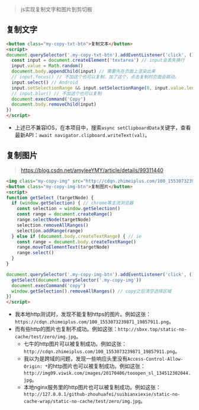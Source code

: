 > js实现复制文字和图片到剪切板

## 复制文字
```html
<button class="my-copy-txt-btn">复制文本</button>
<script>
document.querySelector('.my-copy-txt-btn').addEventListener('click', () => {
  const input = document.createElement('textarea') // input会丢失换行
  input.value = Math.random()
  document.body.appendChild(input) // 需要先在页面上渲染出来
  // input.focus() // 不加这个也可以复制，加了这个，点击复制时页面会跳动。
  input.select() // Android
  input.setSelectionRange && input.setSelectionRange(0, input.value.length) // IOS
  // input.blur() // 不加这个也可以复制
  document.execCommand('Copy')
  document.body.removeChild(input)
})
</script>
```
* 上述已不兼容IOS，在本项目中，搜索`async setClipboardData`关键字，查看最新API：`await navigator.clipboard.writeText(val)`。

## 复制图片
> https://blog.csdn.net/amyleeYMY/article/details/99311440
```html
<img class="my-copy-img" src="http://cdqn.zhimeiplus.com/100_1553073239871_19857911.png" alt="">
<button class="my-copy-img-btn">复制图片</button>
<script>
function getSelect (targetNode) {
  if (window.getSelection) { // chrome等主流浏览器
    const selection = window.getSelection()
    const range = document.createRange()
    range.selectNode(targetNode)
    selection.removeAllRanges()
    selection.addRange(range)
  } else if (document.body.createTextRange) { // ie
    const range = document.body.createTextRange()
    range.moveToElementText(targetNode)
    range.select()
  }
}

document.querySelector('.my-copy-img-btn').addEventListener('click', () => {
  getSelect(document.querySelector('.my-copy-img'))
  document.execCommand('copy')
  window.getSelection().removeAllRanges() // copy之后清空选择区域
})
</script>
```
* 我本地http测试时，发现不能复制https的图片。例如这张：`https://cdqn.zhimeiplus.com/100_1553073239871_19857911.png`。
* 而有些http的图片也复制不成功。例如这张：`http://sbxx.top/static-no-cache/test/zero/img.jpg`。
  - 七牛的http图片可以被复制成功。例如这张：`http://cdqn.zhimeiplus.com/100_1553073239871_19857911.png`。
  - 我以为是跨域的问题，发现一些响应头里没有`Access-Control-Allow-Origin: *`的http图片也可以被复制成功。例如这张：`http://img09.viwik.com/images/20170406/tooopen_sl_134512302044.jpg`。
  - 本地nginx服务里的http图片也可以被复制成功。例如这张：`http://127.0.0.1/github-zhouhuafei/suibianxiexie/static-no-cache-wrap/static-no-cache/test/zero/img.jpg`。

